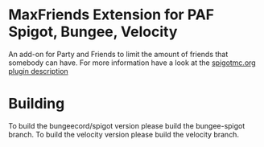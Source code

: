 # MaxFriends Extension for PAF Spigot, Bungee, Velocity

An add-on for Party and Friends to limit the amount of friends that somebody can have. For more information have a look
at the [spigotmc.org plugin description](https://www.spigotmc.org/resources/max-friends-for-party-and-friends.32978/)

# Building

To build the bungeecord/spigot version please build the bungee-spigot branch. To build the velocity version please build
the velocity branch.
